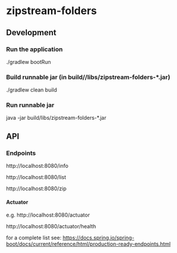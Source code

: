 # zipstream-folders

## Development

### Run the application
./gradlew bootRun

### Build runnable jar (in build//libs/zipstream-folders-*.jar)
./gradlew clean build

### Run runnable jar
java -jar build/libs/zipstream-folders-*.jar

## API

### Endpoints

http://localhost:8080/info

http://localhost:8080/list

http://localhost:8080/zip

#### Actuator
e.g.
http://localhost:8080/actuator

http://localhost:8080/actuator/health

for a complete list see: 
https://docs.spring.io/spring-boot/docs/current/reference/html/production-ready-endpoints.html
